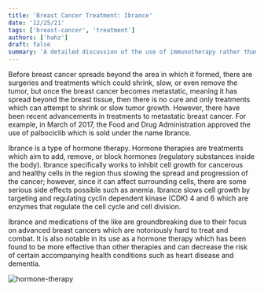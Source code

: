 ```yaml
---
title: 'Breast Cancer Treatment: Ibrance'
date: '12/25/21'
tags: ['breast-cancer', 'treatment']
authors: ['hahz']
draft: false
summary: 'A detailed discussion of the use of immunotherapy rather than chemotherapy as a means to treat sarcoma.'
---
```

Before breast cancer spreads beyond the area in which it formed, there are surgeries and treatments which could shrink, slow, or even remove the tumor, but once the breast cancer becomes metastatic, meaning it has spread beyond the breast tissue, then there is no cure and only treatments which can attempt to shrink or slow tumor growth. However, there have been recent advancements in treatments to metastatic breast cancer. For example, in March of 2017, the Food and Drug Administration approved the use of palbociclib which is sold under the name Ibrance.

Ibrance is a type of hormone therapy. Hormone therapies are treatments which aim to add, remove, or block hormones (regulatory substances inside the body). Ibrance specifically works to inhibit cell growth for cancerous and healthy cells in the region thus slowing the spread and progression of the cancer; however, since it can affect surrounding cells, there are some serious side effects possible such as anemia. Ibrance slows cell growth by targeting and regulating cyclin dependent kinase (CDK) 4 and 6 which are enzymes that regulate the cell cycle and cell division.

Ibrance and medications of the like are groundbreaking due to their focus on advanced breast cancers which are notoriously hard to treat and combat. It is also notable in its use as a hormone therapy which has been found to be more effective than other therapies and can decrease the risk of certain accompanying health conditions such as heart disease and dementia.

![hormone-therapy](https://d3b3by4navws1f.cloudfront.net/shutterstock_298095239.jpg)
